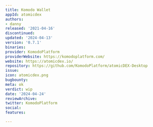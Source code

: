 ```yaml
---
title: Komodo Wallet
appId: atomicdex
authors:
- danny
released: '2021-04-16'
discontinued: 
updated: '2024-04-13'
version: '0.7.1'
binaries: 
provider: KomodoPlatform
providerWebsite: https://komodoplatform.com/
website: https://atomicdex.io/
repository: https://github.com/KomodoPlatform/atomicDEX-Desktop
issue: 
icon: atomicdex.png
bugbounty: 
meta: ok
verdict: wip
date: '2024-04-24'
reviewArchive: 
twitter: KomodoPlatform
social: 
features: 

---
```


